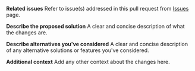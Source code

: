 **Related issues**
Refer to issue(s) addressed in this pull request from [Issues](https://github.com/salesforce/TransmogrifAI/issues) page.

**Describe the proposed solution**
A clear and concise description of what the changes are.

**Describe alternatives you've considered**
A clear and concise description of any alternative solutions or features you've considered.

**Additional context**
Add any other context about the changes here.
